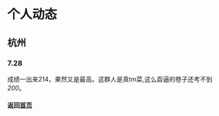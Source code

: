 # 个人动态
## 杭州
### 7.28
成绩一出来214，果然又是最高。这群人是真tm菜,这么孬逼的卷子还考不到*200*。

#### **返回[首页](https://wuziqian.github.io/WuZiqian)**
